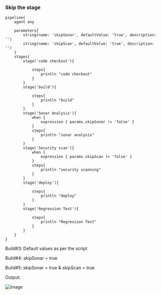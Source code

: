 
### Skip the stage

    pipeline{
        agent any

        parameters{
            string(name: 'skipSonar', defaultValue: 'true', description: '')
            string(name: 'skipScan', defaultValue: 'true', description: '')
        }
        stages{
            stage('code checkout'){

                steps{
                    println "code checkout"
                }
            }
            stage('build'){

                steps{
                    println "build"
                }
            }
            stage('Sonar Analysis'){
                when {
                    expression { params.skipSonar != 'false' }
                }
                steps{
                    println "sonar analysis"
                }
            }
            stage('Security scan'){
                when {
                    expression { params.skipScan != 'false' }
                }
                steps{
                    println "security scanning"
                }
            }
            stage('deploy'){

                steps{
                    println "deploy"
                }
            }
            stage('Regression Test'){

                steps{
                    println "Regression Test"
                }
            }
        }
    }

Build#3: Default values as per the script

Build#4: skipSonar = true

Build#5: skipSonar = true & skipScan = true

Output:

  ![image](https://user-images.githubusercontent.com/24622526/137259652-39e4184d-bce3-4120-af79-c17b447802ba.png)
